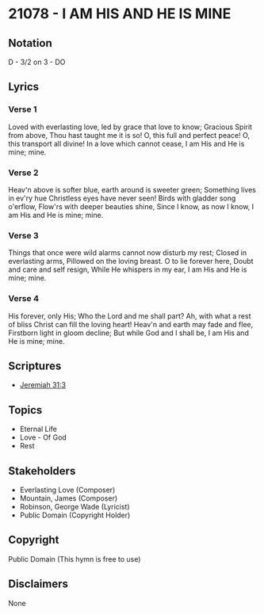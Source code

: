 # 21078 - I AM HIS AND HE IS MINE

## Notation

D - 3/2 on 3 - DO

## Lyrics

### Verse 1

Loved with everlasting love, led by grace that love to know; Gracious Spirit from above, Thou hast taught me it is so! O, this full and perfect peace! O, this transport all divine! In a love which cannot cease, I am His and He is mine; mine.

### Verse 2

Heav'n above is softer blue, earth around is sweeter green; Something lives in ev'ry hue Christless eyes have never seen! Birds with gladder song o'erflow, Flow'rs with deeper beauties shine, Since I know, as now I know, I am His and He is mine; mine.

### Verse 3

Things that once were wild alarms cannot now disturb my rest; Closed in everlasting arms, Pillowed on the loving breast. O to lie forever here, Doubt and care and self resign, While He whispers in  my ear, I am His and He is mine; mine.

### Verse 4

His forever, only His; Who the Lord and me shall part? Ah, with what a rest of bliss Christ can fill the loving heart! Heav'n and earth may fade and flee, Firstborn light in gloom decline; But while God and I shall be, I am His and He is mine; mine.


## Scriptures

- [Jeremiah 31:3](https://www.biblegateway.com/passage/?search=Jeremiah%2031%3A3)

## Topics

- Eternal Life
- Love - Of God
- Rest

## Stakeholders

- Everlasting Love (Composer)
- Mountain, James (Composer)
- Robinson, George Wade (Lyricist)
- Public Domain (Copyright Holder)

## Copyright

Public Domain
(This hymn is free to use)

## Disclaimers

None

